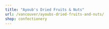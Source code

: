 ```yaml
---
title: "Ayoub's Dried Fruits & Nuts"
url: /vancouver/ayoubs-dried-fruits-and-nuts/
shop: confectionery
---
```


